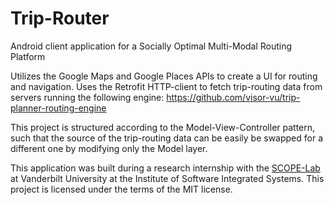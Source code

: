 # Trip-Router
Android client application for a Socially Optimal Multi-Modal Routing Platform

Utilizes the Google Maps and Google Places APIs to create a UI for routing and navigation. Uses the Retrofit HTTP-client to fetch trip-routing data from servers running the following engine: https://github.com/visor-vu/trip-planner-routing-engine

This project is structured according to the Model-View-Controller pattern, such that the source of the trip-routing data can be easily be swapped for a different one by modifying only the Model layer.

This application was built during a research internship with the [SCOPE-Lab](http://scope.isis.vanderbilt.edu/) at Vanderbilt University at the Institute of Software Integrated Systems.
This project is licensed under the terms of the MIT license.
